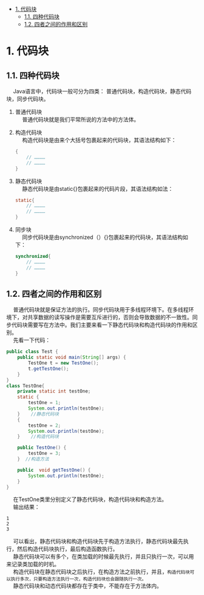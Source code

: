 

<!-- TOC -->

- [1. 代码块](#1-代码块)
    - [1.1. 四种代码块](#11-四种代码块)
    - [1.2. 四者之间的作用和区别](#12-四者之间的作用和区别)

<!-- /TOC -->


# 1. 代码块
<!-- 
https://blog.csdn.net/qq_37580085/article/details/108408951?utm_medium=distribute.pc_relevant_t0.none-task-blog-2%7Edefault%7ECTRLIST%7Edefault-1.no_search_link&depth_1-utm_source=distribute.pc_relevant_t0.none-task-blog-2%7Edefault%7ECTRLIST%7Edefault-1.no_search_link

https://jingyan.baidu.com/article/925f8cb8bf47f1c0dde056e9.html

-->

## 1.1. 四种代码块
&emsp; Java语言中，代码块一般可分为四类： 普通代码块，构造代码块，静态代码块，同步代码块。   

1. 普通代码块  
&emsp; 普通代码块就是我们平常所说的方法中的方法体。  
2. 构造代码块  
&emsp; 构造代码块是由来个大括号包裹起来的代码块，其语法结构如下：  

    ```java
    {
        // …………
        // …………
    }
    ```
3. 静态代码块  
&emsp; 静态代码块是由static{}包裹起来的代码片段，其语法结构如法：  

    ```java
    static{
        // …………
        // …………
    }
    ```
4. 同步块  
&emsp; 同步代码块是由synchronized（）{}包裹起来的代码块，其语法结构如下：  

    ```java
    synchronized{
        // …………
        // …………
    }
    ```

## 1.2. 四者之间的作用和区别
&emsp; 普通代码块就是保证方法的执行。同步代码块用于多线程环境下。在多线程环境下，对共享数据的读写操作是需要互斥进行的，否则会导致数据的不一致性。同步代码块需要写在方法中。我们主要来看一下静态代码块和构造代码块的作用和区别。  
&emsp; 先看一下代码：  

```java
public class Test {
    public static void main(String[] args) {
        TestOne t = new TestOne();
        t.getTestOne();
    }
}
class TestOne{
    private static int testOne;
    static {
        testOne = 1;
        System.out.println(testOne);
    }    //静态代码块
    {
        testOne = 2;
        System.out.println(testOne);
    }    //构造代码块

    public TestOne() {
        testOne = 3;
    }  //构造方法

    public  void getTestOne() {
        System.out.println(testOne);
    }
}
```

&emsp; 在TestOne类里分别定义了静态代码块，构造代码块和构造方法。  
&emsp; 输出结果：  

```text
1
2
3
```
&emsp; 可以看出，静态代码块和构造代码块先于构造方法执行，静态代码块最先执行，然后构造代码块执行，最后构造函数执行。  
&emsp; 静态代码块可以有多个，在类加载的时候最先执行，并且只执行一次，可以用来记录类加载的时机。  
&emsp; 构造代码块在静态代码块之后执行，在构造方法之前执行，并且，`构造代码块可以执行多次，只要构造方法执行一次，构造代码块也会跟随执行一次。`  
&emsp; 静态代码块和动态代码块都存在于类中，不能存在于方法体内。  
